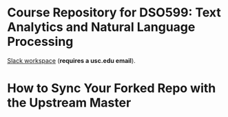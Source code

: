 # Course Repository for DSO599: Text Analytics and Natural Language Processing

[Slack workspace](https://join.slack.com/t/dso599textana-h0j3273/signup) (**requires a usc.edu email**).

# How to Sync Your Forked Repo with the Upstream Master
